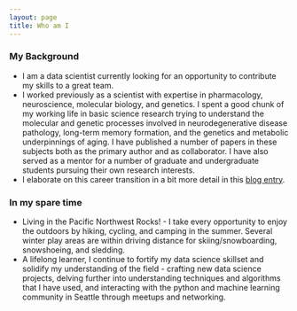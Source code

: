 ```yaml
---
layout: page
title: Who am I
---
```


### **My Background**

* I am a data scientist currently looking for an opportunity to contribute my skills to a great team.
* I worked previously as a scientist with expertise in pharmacology, neuroscience, molecular biology, and genetics. I spent a good chunk of my working life in basic science research trying to understand the molecular and genetic processes involved in neurodegenerative disease pathology, long-term memory formation, and the genetics and metabolic underpinnings of aging. I have published a number of papers in these subjects both as the primary author and as collaborator. I have also served as a mentor for a number of graduate and undergraduate students pursuing their own research interests.
* I elaborate on this career transition in a bit more detail in this [blog entry](http://pineda-v.com/2018-02-22-First-Post/).

### **In my spare time**

* Living in the Pacific Northwest Rocks! - I take every opportunity to enjoy the outdoors by hiking, cycling, and camping in the summer. Several winter play areas are within driving distance for skiing/snowboarding, snowshoeing, and sledding.
* A lifelong learner, I continue to fortify my data science skillset and solidify my understanding of the field - crafting new data science projects, delving further into understanding techniques and algorithms that I have used, and interacting with the python and machine learning community in Seattle through meetups and networking.
